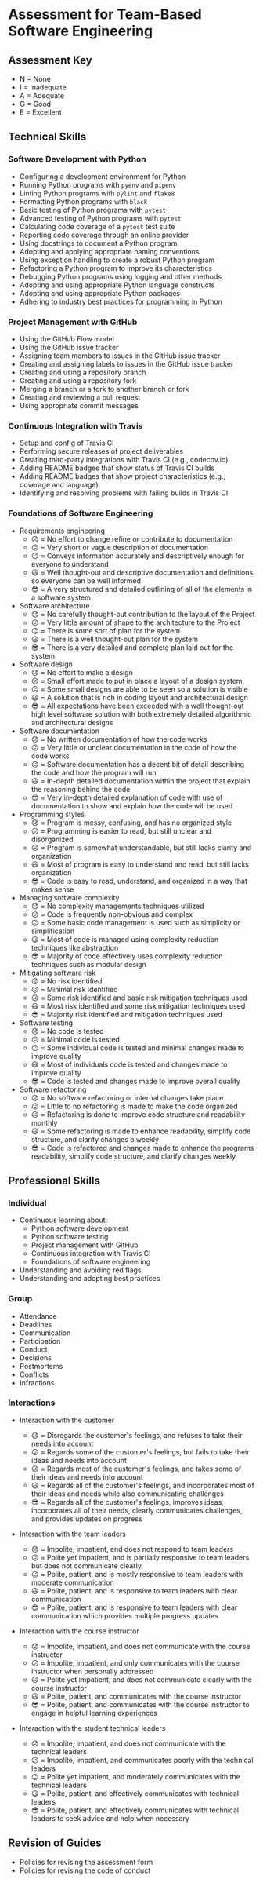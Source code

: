 # Assessment for Team-Based Software Engineering

## Assessment Key

* N = None
* I = Inadequate
* A = Adequate
* G = Good
* E = Excellent

## Technical Skills

### Software Development with Python

* Configuring a development environment for Python
* Running Python programs with `pyenv` and `pipenv`
* Linting Python programs with `pylint` and `flake8`
* Formatting Python programs with `black`
* Basic testing of Python programs with `pytest`
* Advanced testing of Python programs with `pytest`
* Calculating code coverage of a `pytest` test suite
* Reporting code coverage through an online provider
* Using docstrings to document a Python program
* Adopting and applying appropriate naming conventions
* Using exception handling to create a robust Python program
* Refactoring a Python program to improve its characteristics
* Debugging Python programs using logging and other methods
* Adopting and using appropriate Python language constructs
* Adopting and using appropriate Python packages
* Adhering to industry best practices for programming in Python

### Project Management with GitHub

* Using the GitHub Flow model
* Using the GitHub issue tracker
* Assigning team members to issues in the GitHub issue tracker
* Creating and assigning labels to issues in the GitHub issue tracker
* Creating and using a repository branch
* Creating and using a repository fork
* Merging a branch or a fork to another branch or fork
* Creating and reviewing a pull request
* Using appropriate commit messages

### Continuous Integration with Travis

* Setup and config of Travis CI
* Performing secure releases of project deliverables
* Creating third-party integrations with Travis CI (e.g., codecov.io)
* Adding README badges that show status of Travis CI builds
* Adding README badges that show project characteristics (e.g., coverage and
  language)
* Identifying and resolving problems with failing builds in Travis CI

### Foundations of Software Engineering

* Requirements engineering
  * :disappointed: = No effort to change refine or contribute to documentation
  * :confused: = Very short or vague description of documentation
  * :neutral_face: = Conveys information accurately and descriptively enough for
  everyone to understand
  * :smiley: = Well thought-out and descriptive documentation and definitions so
  everyone can be well informed
  * :sunglasses: = A very structured and detailed outlining of all of the
  elements in a software system
* Software architecture
  * :disappointed: = No carefully thought-out contribution to the layout of
  the Project
  * :confused: = Very little amount of shape to the architecture to the Project
  * :neutral_face: = There is some sort of plan for the system
  * :smiley: = There is a well thought-out plan for the system
  * :sunglasses: = There is a very detailed and complete plan laid out for the
  system
* Software design
  * :disappointed: = No effort to make a design
  * :confused: = Small effort made to put in place a layout of a design system
  * :neutral_face: = Some small designs are able to be seen so a solution is
  visible
  * :smiley: = A solution that is rich in coding layout and architectural design
  * :sunglasses: = All expectations have been exceeded with a well thought-out
  high level software solution with both extremely detailed algorithmic and
  architectural designs
* Software documentation
  * :disappointed: = No written documentation of how the code works
  * :confused: = Very little or unclear documentation in the code of how the
  code works
  * :neutral_face: = Software documentation has a decent bit of detail describing
  the code and how the program will run
  * :smiley: = In-depth detailed documentation within the project that explain
  the reasoning behind the code
  * :sunglasses: = Very in-depth detailed explanation of code with use of
  documentation to show and explain how the code will be used
* Programming styles
  * :disappointed: = Program is messy, confusing, and has no organized style
  * :confused: = Programming is easier to read, but still unclear and
  disorganized
  * :neutral_face: = Program is somewhat understandable, but still lacks clarity
  and organization
  * :smiley: = Most of program is easy to understand and read, but still lacks
  organization
  * :sunglasses: = Code is easy to read, understand, and organized in a way
  that makes sense
* Managing software complexity
  * :disappointed: = No complexity managements techniques utilized
  * :confused: = Code is frequently non-obvious and complex
  * :neutral_face: = Some basic code management is used such as simplicity or
  simplification
  * :smiley: = Most of code is managed using complexity reduction techniques
  like abstraction
  * :sunglasses: = Majority of code effectively uses complexity reduction
  techniques such as modular design
* Mitigating software risk
  * :disappointed: = No risk identified
  * :confused: = Minimal risk identified
  * :neutral_face: = Some risk identified and basic risk mitigation techniques
  used
  * :smiley: = Most risk identified and some risk mitigation techniques used
  * :sunglasses: = Majority risk identified and mitigation techniques used
* Software testing
  * :disappointed: = No code is tested
  * :confused: = Minimal code is tested
  * :neutral_face: = Some individual code is tested and minimal changes made to
  improve quality
  * :smiley: = Most of individuals code is tested and changes made to improve
  quality
  * :sunglasses: = Code is tested and changes made to improve overall quality
* Software refactoring
  * :disappointed: = No software refactoring or internal changes take place
  * :confused: = Little to no refactoring is made to make the code organized
  * :neutral_face: = Refactoring is done to improve code structure and
  readability monthly
  * :smiley: = Some refactoring is made to enhance readability, simplify code
  structure, and clarify changes biweekly
  * :sunglasses: = Code is refactored and changes made to enhance the programs
  readability, simplify code structure, and clarify changes weekly

## Professional Skills

### Individual

* Continuous learning about:
  * Python software development
  * Python software testing
  * Project management with GitHub
  * Continuous integration with Travis CI
  * Foundations of software engineering
* Understanding and avoiding red flags
* Understanding and adopting best practices

### Group

* Attendance
* Deadlines
* Communication
* Participation
* Conduct
* Decisions
* Postmortems
* Conflicts
* Infractions

### Interactions

* Interaction with the customer
  * :disappointed: = Disregards the customer's feelings, and
  refuses to take their needs into account
  * :confused: = Regards some of the customer's feelings,
  but fails to take their ideas and needs into account
  * :neutral_face: = Regards most of the customer's feelings,
  and takes some of their ideas and needs into account
  * :smiley: = Regards all of the customer's feelings, and
  incorporates most of their ideas and needs while also communicating challenges
  * :sunglasses: = Regards all of the customer's feelings, improves ideas,
  incorporates all of their needs, clearly communicates challenges, and
  provides updates on progress

* Interaction with the team leaders
  * :disappointed: = Impolite, impatient, and does not respond to team leaders
  * :confused: = Polite yet impatient, and is partially responsive to
  team leaders but does not communicate clearly
  * :neutral_face: = Polite, patient, and is mostly responsive to team leaders
  with moderate communication
  * :smiley: = Polite, patient, and is responsive to team leaders with clear
  communication
  * :sunglasses: = Polite, patient, and is responsive to team leaders with clear
  communication which provides multiple progress updates

* Interaction with the course instructor
  * :disappointed: = Impolite, impatient, and does not communicate with the course
  instructor
  * :confused: = Impolite, impatient, and only communicates with the course
  instructor when personally addressed
  * :neutral_face: = Polite yet impatient, and does not communicate clearly with
  the course instructor
  * :smiley: = Polite, patient, and communicates with the course instructor
  * :sunglasses: = Polite, patient, and communicates with the course instructor to
  engage in helpful learning experiences

* Interaction with the student technical leaders
  * :disappointed: = Impolite, impatient, and does not communicate with the technical
  leaders
  * :confused: = Impolite, impatient, and communicates poorly with the technical
  leaders
  * :neutral_face: = Polite yet impatient, and moderately communicates with the
  technical leaders
  * :smiley: = Polite, patient, and effectively communicates with technical leaders
  * :sunglasses: = Polite, patient, and effectively communicates with technical
  leaders to seek advice and help when necessary

## Revision of Guides

* Policies for revising the assessment form
* Policies for revising the code of conduct
